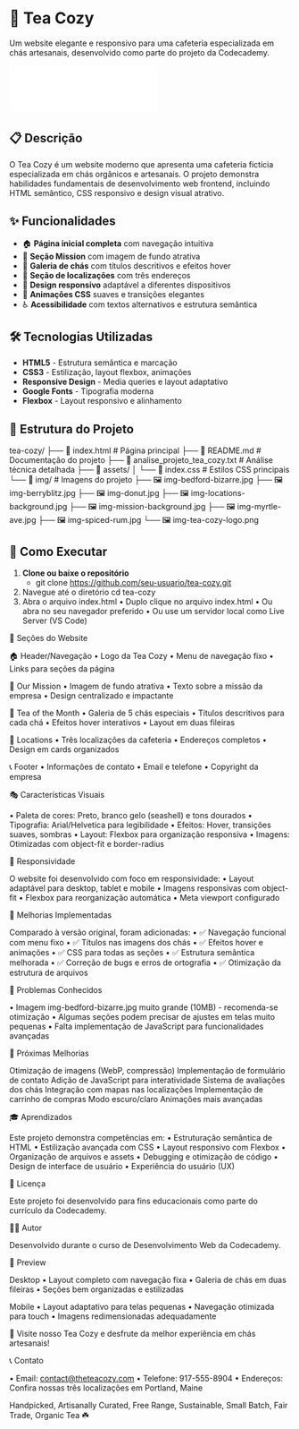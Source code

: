 # 🍵 Tea Cozy

Um website elegante e responsivo para uma cafeteria especializada em chás artesanais, desenvolvido como parte do projeto da Codecademy.

![Tea Cozy](img/img-tea-cozy-logo.png)

## 📋 Descrição

O Tea Cozy é um website moderno que apresenta uma cafeteria fictícia especializada em chás orgânicos e artesanais. O projeto demonstra habilidades fundamentais de desenvolvimento web frontend, incluindo HTML semântico, CSS responsivo e design visual atrativo.

## ✨ Funcionalidades

- 🏠 **Página inicial completa** com navegação intuitiva
- 🎯 **Seção Mission** com imagem de fundo atrativa
- 🍃 **Galeria de chás** com títulos descritivos e efeitos hover
- 📍 **Seção de localizações** com três endereços
- 📱 **Design responsivo** adaptável a diferentes dispositivos
- 🎨 **Animações CSS** suaves e transições elegantes
- ♿ **Acessibilidade** com textos alternativos e estrutura semântica

## 🛠️ Tecnologias Utilizadas

- **HTML5** - Estrutura semântica e marcação
- **CSS3** - Estilização, layout flexbox, animações
- **Responsive Design** - Media queries e layout adaptativo
- **Google Fonts** - Tipografia moderna
- **Flexbox** - Layout responsivo e alinhamento

## 📁 Estrutura do Projeto
tea-cozy/
├── 📄 index.html              # Página principal
├── 📄 README.md               # Documentação do projeto
├── 📄 analise_projeto_tea_cozy.txt # Análise técnica detalhada
├── 📁 assets/
│   └── 📄 index.css           # Estilos CSS principais
└── 📁 img/                    # Imagens do projeto
    ├── 🖼️ img-bedford-bizarre.jpg
    ├── 🖼️ img-berryblitz.jpg
    ├── 🖼️ img-donut.jpg
    ├── 🖼️ img-locations-background.jpg
    ├── 🖼️ img-mission-background.jpg
    ├── 🖼️ img-myrtle-ave.jpg
    ├── 🖼️ img-spiced-rum.jpg
    └── 🖼️ img-tea-cozy-logo.png

## 🚀 Como Executar

1. **Clone ou baixe o repositório**
   - git clone https://github.com/seu-usuario/tea-cozy.git
2. Navegue até o diretório
    cd tea-cozy
3. Abra o arquivo index.html
•  Duplo clique no arquivo index.html
•  Ou abra no seu navegador preferido
•  Ou use um servidor local como Live Server (VS Code)

🎨 Seções do Website

🏠 Header/Navegação
•  Logo da Tea Cozy
•  Menu de navegação fixo
•  Links para seções da página

🎯 Our Mission
•  Imagem de fundo atrativa
•  Texto sobre a missão da empresa
•  Design centralizado e impactante

🍃 Tea of the Month
•  Galeria de 5 chás especiais
•  Títulos descritivos para cada chá
•  Efeitos hover interativos
•  Layout em duas fileiras

📍 Locations
•  Três localizações da cafeteria
•  Endereços completos
•  Design em cards organizados

📞 Footer
•  Informações de contato
•  Email e telefone
•  Copyright da empresa

🎭 Características Visuais

•  Paleta de cores: Preto, branco gelo (seashell) e tons dourados
•  Tipografia: Arial/Helvetica para legibilidade
•  Efeitos: Hover, transições suaves, sombras
•  Layout: Flexbox para organização responsiva
•  Imagens: Otimizadas com object-fit e border-radius

📱 Responsividade

O website foi desenvolvido com foco em responsividade:
•  Layout adaptável para desktop, tablet e mobile
•  Imagens responsivas com object-fit
•  Flexbox para reorganização automática
•  Meta viewport configurado

🔧 Melhorias Implementadas

Comparado à versão original, foram adicionadas:
•  ✅ Navegação funcional com menu fixo
•  ✅ Títulos nas imagens dos chás
•  ✅ Efeitos hover e animações
•  ✅ CSS para todas as seções
•  ✅ Estrutura semântica melhorada
•  ✅ Correção de bugs e erros de ortografia
•  ✅ Otimização da estrutura de arquivos

🐛 Problemas Conhecidos

•  Imagem img-bedford-bizarre.jpg muito grande (10MB) - recomenda-se otimização
•  Algumas seções podem precisar de ajustes em telas muito pequenas
•  Falta implementação de JavaScript para funcionalidades avançadas

🚧 Próximas Melhorias

Otimização de imagens (WebP, compressão)
Implementação de formulário de contato
Adição de JavaScript para interatividade
Sistema de avaliações dos chás
Integração com mapas nas localizações
Implementação de carrinho de compras
Modo escuro/claro
Animações mais avançadas

🎓 Aprendizados

Este projeto demonstra competências em:
•  Estruturação semântica de HTML
•  Estilização avançada com CSS
•  Layout responsivo com Flexbox
•  Organização de arquivos e assets
•  Debugging e otimização de código
•  Design de interface de usuário
•  Experiência do usuário (UX)

📝 Licença

Este projeto foi desenvolvido para fins educacionais como parte do currículo da Codecademy.

👨‍💻 Autor

Desenvolvido durante o curso de Desenvolvimento Web da Codecademy.



📸 Preview

Desktop
•  Layout completo com navegação fixa
•  Galeria de chás em duas fileiras
•  Seções bem organizadas e estilizadas

Mobile
•  Layout adaptativo para telas pequenas
•  Navegação otimizada para touch
•  Imagens redimensionadas adequadamente



🍵 Visite nosso Tea Cozy e desfrute da melhor experiência em chás artesanais!

📞 Contato

•  Email: contact@theteacozy.com
•  Telefone: 917-555-8904
•  Endereços: Confira nossas três localizações em Portland, Maine

Handpicked, Artisanally Curated, Free Range, Sustainable, Small Batch, Fair Trade, Organic Tea ☘️
